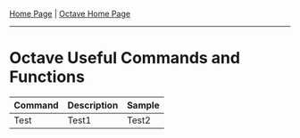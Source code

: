 [Home Page]() | [Octave Home Page](readme.md)

---------

# Octave Useful Commands and Functions

Command | Description | Sample
--------| ----------- | ------
Test | Test1 | Test2
